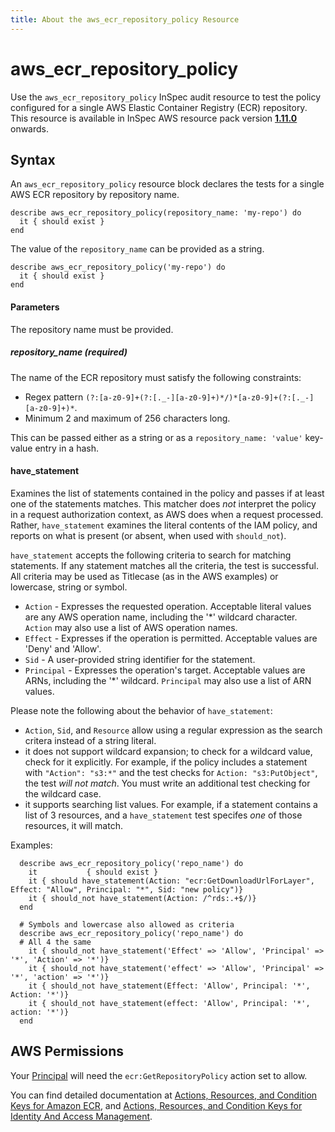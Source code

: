 ```yaml
---
title: About the aws_ecr_repository_policy Resource
---
```


# aws\_ecr\_repository_policy

Use the `aws_ecr_repository_policy` InSpec audit resource to test the policy configured for a single AWS Elastic Container Registry (ECR) repository.
This resource is available in InSpec AWS resource pack version **[1.11.0](https://github.com/inspec/inspec-aws/releases/tag/v1.11.0)** onwards.

## Syntax

An `aws_ecr_repository_policy` resource block declares the tests for a single AWS ECR repository by repository name.

    describe aws_ecr_repository_policy(repository_name: 'my-repo') do
      it { should exist }
    end

The value of the `repository_name` can be provided as a string.  

    describe aws_ecr_repository_policy('my-repo') do
      it { should exist }
    end

#### Parameters

The repository name must be provided.

##### repository\_name _(required)_

The name of the ECR repository must satisfy the following constraints:
- Regex pattern `(?:[a-z0-9]+(?:[._-][a-z0-9]+)*/)*[a-z0-9]+(?:[._-][a-z0-9]+)*`.
- Minimum 2 and maximum of 256 characters long.

This can be passed either as a string or as a `repository_name: 'value'` key-value entry in a hash.

#### have_statement

Examines the list of statements contained in the policy and passes if at least one of the statements matches. This matcher does _not_ interpret the policy in a request authorization context, as AWS does when a request processed. Rather, `have_statement` examines the literal contents of the IAM policy, and reports on what is present (or absent, when used with `should_not`).

`have_statement` accepts the following criteria to search for matching statements. If any statement matches all the criteria, the test is successful. All criteria may be used as Titlecase (as in the AWS examples) or lowercase, string or symbol.

- `Action` - Expresses the requested operation. Acceptable literal values are any AWS operation name, including the '\*' wildcard character. `Action` may also use a list of AWS operation names.
- `Effect` - Expresses if the operation is permitted. Acceptable values are 'Deny' and 'Allow'.
- `Sid` - A user-provided string identifier for the statement.
- `Principal` - Expresses the operation's target. Acceptable values are ARNs, including the '\*' wildcard. `Principal` may also use a list of ARN values.

Please note the following about the behavior of `have_statement`:

- `Action`, `Sid`, and `Resource` allow using a regular expression as the search critera instead of a string literal.
-  it does not support wildcard expansion; to check for a wildcard value, check for it explicitly. For example, if the policy includes a statement with `"Action": "s3:*"` and the test checks for `Action: "s3:PutObject"`, the test _will not match_. You must write an additional test checking for the wildcard case.
- it supports searching list values. For example, if a statement contains a list of 3 resources, and a `have_statement` test specifes _one_ of those resources, it will match.

Examples:

      describe aws_ecr_repository_policy('repo_name') do
        it           { should exist }
        it { should have_statement(Action: "ecr:GetDownloadUrlForLayer", Effect: "Allow", Principal: "*", Sid: "new policy")}
        it { should_not have_statement(Action: /^rds:.+$/)}
      end 

      # Symbols and lowercase also allowed as criteria
      describe aws_ecr_repository_policy('repo_name') do
      # All 4 the same
        it { should_not have_statement('Effect' => 'Allow', 'Principal' => '*', 'Action' => '*')}
        it { should_not have_statement('effect' => 'Allow', 'Principal' => '*', 'action' => '*')}
        it { should_not have_statement(Effect: 'Allow', Principal: '*', Action: '*')}
        it { should_not have_statement(effect: 'Allow', Principal: '*', action: '*')}
      end 

    
## AWS Permissions

Your [Principal](https://docs.aws.amazon.com/IAM/latest/UserGuide/intro-structure.html#intro-structure-principal) will need the `ecr:GetRepositoryPolicy` action set to allow.

You can find detailed documentation at [Actions, Resources, and Condition Keys for Amazon ECR](https://docs.aws.amazon.com/AmazonECR/latest/APIReference/API_Operations.html), and [Actions, Resources, and Condition Keys for Identity And Access Management](https://docs.aws.amazon.com/IAM/latest/UserGuide/list_identityandaccessmanagement.html).
